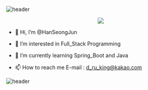 ![header](https://capsule-render.vercel.app/api?type=waving&color=87cefa&height=200&section=header&text=Han%20SeongJun&fontSize=80&&fontColor=181717&animation=fadeIn&fontAlignY=38&)

<p align='center'>
    <a href="https://github.com/anuraghazra/github-readme-stats">
    <img src="https://github-readme-stats.vercel.app/api?username=HanSeongJun&bg_color=30,e96443,904e95&title_color=fff&text_color=fff"/>
    </a>
</p>

- 👋 Hi, I’m @HanSeongJun
- 👀 I’m interested in Full_Stack Programming
- 🌱 I’m currently learning Spring_Boot and Java 

- 📫 How to reach me 
     E-mail : d_ru_king@kakao.com

![header](https://capsule-render.vercel.app/api?type=waving&color=87cefa&height=200&section=footer&fontSize=80&animation=fadeIn&fontAlignY=38&reversal=true)
<!---
HanSeongJun/HanSeongJun is a ✨ special ✨ repository because its `README.md` (this file) appears on your GitHub profile.
You can click the Preview link to take a look at your changes.
--->
